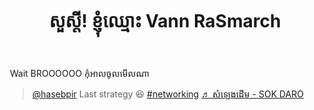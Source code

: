 <html lang="km">
<head>
    <meta charset="UTF-8">
    <meta name="viewport" content="width=device-width, initial-scale=1.0">
    <title> VANN RA SMARCH </title>
    <link rel="stylesheet" href="style.css">
</head>
<body>
    <header>
        <h1>សួស្តី! ខ្ញុំឈ្មោះ Vann RaSmarch</h1>
    </header> 
</body>
</html>
<html lang="km">
<head>
<meta charset="UTF-8">
<p>​ Wait BROOOOOO កុំអាលចូលមើលណា </p>
<!-- TikTok Embed Code -->
<blockquote class="tiktok-embed" cite="https://www.tiktok.com/@hasebpir/video/7560876660136905992" data-video-id="7560876660136905992" style="max-width: 605px;min-width: 325px;" >
    <section>
        <a target="_blank" title="@hasebpir" href="https://www.tiktok.com/@hasebpir?refer=embed">@hasebpir</a> Last strategy 😆
        <a title="networking" target="_blank" href="https://www.tiktok.com/tag/networking?refer=embed">#networking</a>
        <a target="_blank" title="♬ សំឡេងដើម - SOK DARO" href="https://www.tiktok.com/music/សំឡេងដើម-7560876697592105745?refer=embed">♬ សំឡេងដើម - SOK DARO</a>
    </section>
</blockquote>
<script async src="https://www.tiktok.com/embed.js"></script>
